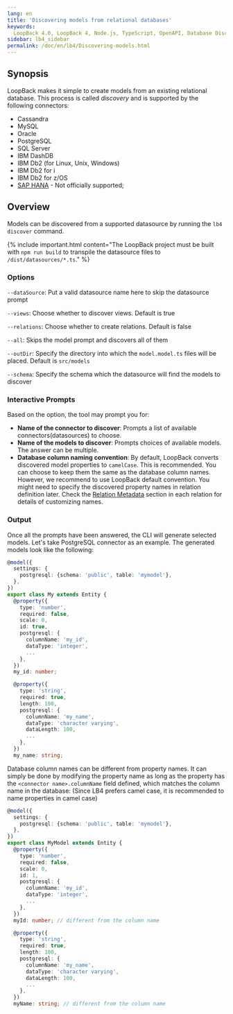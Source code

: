 ```yaml
---
lang: en
title: 'Discovering models from relational databases'
keywords:
  LoopBack 4.0, LoopBack 4, Node.js, TypeScript, OpenAPI, Database Discovery
sidebar: lb4_sidebar
permalink: /doc/en/lb4/Discovering-models.html
---
```


## Synopsis

LoopBack makes it simple to create models from an existing relational database.
This process is called _discovery_ and is supported by the following connectors:

- Cassandra
- MySQL
- Oracle
- PostgreSQL
- SQL Server
- IBM DashDB
- IBM Db2 (for Linux, Unix, Windows)
- IBM Db2 for i
- IBM Db2 for z/OS
- [SAP HANA](https://www.npmjs.org/package/loopback-connector-saphana) - Not
  officially supported;

## Overview

Models can be discovered from a supported datasource by running the
`lb4 discover` command.

{% include important.html content="The LoopBack project must be built with
`npm run build` to transpile the datasource files to `/dist/datasources/*.ts`."
%}

### Options

`--dataSource`: Put a valid datasource name here to skip the datasource prompt

`--views`: Choose whether to discover views. Default is true

`--relations`: Choose whether to create relations. Default is false

`--all`: Skips the model prompt and discovers all of them

`--outDir`: Specify the directory into which the `model.model.ts` files will be
placed. Default is `src/models`

`--schema`: Specify the schema which the datasource will find the models to
discover

### Interactive Prompts

Based on the option, the tool may prompt you for:

- **Name of the connector to discover**: Prompts a list of available
  connectors(datasources) to choose.
- **Name of the models to discover**: Prompts choices of available models. The
  answer can be multiple.
- **Database column naming convention**: By default, LoopBack converts
  discovered model properties to `camelCase`. This is recommended. You can
  choose to keep them the same as the database column names. However, we
  recommend to use LoopBack default convention. You might need to specify the
  discovered property names in relation definition later. Check the
  [Relation Metadata](HasMany-relation.md#relation-metadata) section in each
  relation for details of customizing names.

### Output

Once all the prompts have been answered, the CLI will generate selected models.
Let's take PostgreSQL connector as an example. The generated models look like
the following:

```ts
@model({
  settings: {
    postgresql: {schema: 'public', table: 'mymodel'},
  },
})
export class My extends Entity {
  @property({
    type: 'number',
    required: false,
    scale: 0,
    id: true,
    postgresql: {
      columnName: 'my_id',
      dataType: 'integer',
      ...
    },
  })
  my_id: number;

  @property({
    type: 'string',
    required: true,
    length: 100,
    postgresql: {
      columnName: 'my_name',
      dataType: 'character varying',
      dataLength: 100,
      ...
    },
  })
  my_name: string;
```

Database column names can be different from property names. It can simply be
done by modifying the property name as long as the property has the
`<connector name>.columnName` field defined, which matches the column name in
the database: (Since LB4 prefers camel case, it is recommended to name
properties in camel case)

```ts
@model({
  settings: {
    postgresql: {schema: 'public', table: 'mymodel'},
  },
})
export class MyModel extends Entity {
  @property({
    type: 'number',
    required: false,
    scale: 0,
    id: 1,
    postgresql: {
      columnName: 'my_id',
      dataType: 'integer',
      ...
    },
  })
  myId: number; // different from the column name

  @property({
    type: 'string',
    required: true,
    length: 100,
    postgresql: {
      columnName: 'my_name',
      dataType: 'character varying',
      dataLength: 100,
      ...
    },
  })
  myName: string; // different from the column name
```
